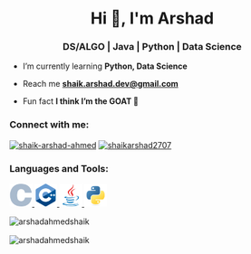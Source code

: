 <h1 align="center">Hi 👋, I'm Arshad</h1>
<h3 align="center">DS/ALGO | Java | Python | Data Science</h3>

- I’m currently learning **Python, Data Science**

- Reach me **shaik.arshad.dev@gmail.com**

- Fun fact **I think I’m the GOAT 🐐**

<h3 align="left">Connect with me:</h3>
<p align="left">
<a href="https://linkedin.com/in/shaik-arshad-ahmed" target="blank"><img align="center" src="https://raw.githubusercontent.com/rahuldkjain/github-profile-readme-generator/master/src/images/icons/Social/linked-in-alt.svg" alt="shaik-arshad-ahmed" height="30" width="40" /></a>
<a href="https://www.leetcode.com/shaikarshad2707" target="blank"><img align="center" src="https://raw.githubusercontent.com/rahuldkjain/github-profile-readme-generator/master/src/images/icons/Social/leet-code.svg" alt="shaikarshad2707" height="30" width="40" /></a>
</p>

<h3 align="left">Languages and Tools:</h3>
<p align="left"> <a href="https://www.cprogramming.com/" target="_blank" rel="noreferrer"> <img src="https://raw.githubusercontent.com/devicons/devicon/master/icons/c/c-original.svg" alt="c" width="40" height="40"/> </a> <a href="https://www.w3schools.com/cpp/" target="_blank" rel="noreferrer"> <img src="https://raw.githubusercontent.com/devicons/devicon/master/icons/cplusplus/cplusplus-original.svg" alt="cplusplus" width="40" height="40"/> </a> <a href="https://www.java.com" target="_blank" rel="noreferrer"> <img src="https://raw.githubusercontent.com/devicons/devicon/master/icons/java/java-original.svg" alt="java" width="40" height="40"/> </a> <a href="https://www.python.org" target="_blank" rel="noreferrer"> <img src="https://raw.githubusercontent.com/devicons/devicon/master/icons/python/python-original.svg" alt="python" width="40" height="40"/> </a> </p>

<p><img align="center" src="https://github-readme-stats.vercel.app/api/top-langs?username=arshadahmedshaik&show_icons=true&locale=en&layout=compact" alt="arshadahmedshaik" /></p>

<p><img align="center" src="https://github-readme-streak-stats.herokuapp.com/?user=arshadahmedshaik&" alt="arshadahmedshaik" /></p>
